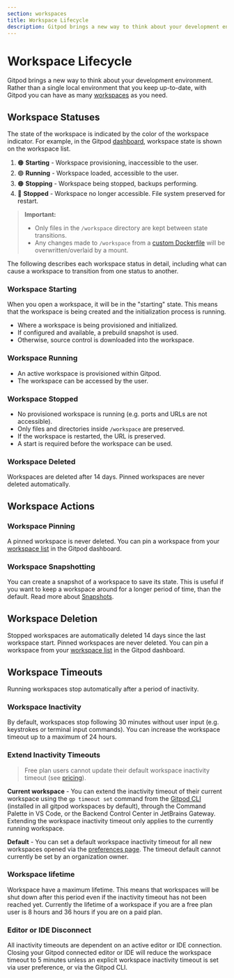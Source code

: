 ```yaml
---
section: workspaces
title: Workspace Lifecycle
description: Gitpod brings a new way to think about your development environment. Rather than a single local environment that you keep up-to-date, with Gitpod you can have as many workspaces as you need. This page describes the lifecycle of a Gitpod workspace.
---
```


# Workspace Lifecycle

Gitpod brings a new way to think about your development environment. Rather than a single local environment that you keep up-to-date, with Gitpod you can have as many [workspaces](/docs/configure/workspaces) as you need.

## Workspace Statuses

The state of the workspace is indicated by the color of the workspace indicator. For example, in the Gitpod [dashboard](https://gitpod.io/workspaces), workspace state is shown on the workspace list.

1. 🟠 **Starting** - Workspace provisioning, inaccessible to the user.
2. 🟢 **Running** - Workspace loaded, accessible to the user.
3. 🟠 **Stopping** - Workspace being stopped, backups performing.
4. 🔴 **Stopped** - Workspace no longer accessible. File system preserved for restart.

> **Important:**
>
> -   Only files in the `/workspace` directory are kept between state transitions.
> -   Any changes made to `/workspace` from a [custom Dockerfile](/docs/configure/workspaces/workspace-image#use-a-custom-dockerfile) will be overwritten/overlaid by a mount.

The following describes each workspace status in detail, including what can cause a workspace to transition from one status to another.

### Workspace Starting

When you open a workspace, it will be in the "starting" state. This means that the workspace is being created and the initialization process is running.

-   Where a workspace is being provisioned and initialized.
-   If configured and available, a prebuild snapshot is used.
-   Otherwise, source control is downloaded into the workspace.

### Workspace Running

-   An active workspace is provisioned within Gitpod.
-   The workspace can be accessed by the user.

### Workspace Stopped

-   No provisioned workspace is running (e.g. ports and URLs are not accessible).
-   Only files and directories inside `/workspace` are preserved.
-   If the workspace is restarted, the URL is preserved.
-   A start is required before the workspace can be used.

### Workspace Deleted

Workspaces are deleted after 14 days. Pinned workspaces are never deleted automatically.

## Workspace Actions

### Workspace Pinning

A pinned workspace is never deleted. You can pin a workspace from your [workspace list](https://gitpod.io/workspaces/) in the Gitpod dashboard.

### Workspace Snapshotting

You can create a snapshot of a workspace to save its state. This is useful if you want to keep a workspace around for a longer period of time, than the default. Read more about [Snapshots](/docs/configure/workspaces/collaboration).

## Workspace Deletion

Stopped workspaces are automatically deleted 14 days since the last workspace start. Pinned workspaces are never deleted. You can pin a workspace from your [workspace list](https://gitpod.io/workspaces/) in the Gitpod dashboard.

## Workspace Timeouts

Running workspaces stop automatically after a period of inactivity.

### Workspace Inactivity

By default, workspaces stop following 30 minutes without user input (e.g. keystrokes or terminal input commands). You can increase the workspace timeout up to a maximum of 24 hours.

### Extend Inactivity Timeouts

> Free plan users cannot update their default workspace inactivity timeout (see [pricing](https://www.gitpod.io/pricing)).

**Current workspace** - You can extend the inactivity timeout of their current workspace using the `gp timeout set` command from the [Gitpod CLI](/docs/references/gitpod-cli) (installed in all gitpod workspaces by default), through the Command Palette in VS Code, or the Backend Control Center in JetBrains Gateway. Extending the workspace inactivity timeout only applies to the currently running workspace.

**Default** - You can set a default workspace inactivity timeout for all new workspaces opened via the [preferences page](https://gitpod.io/preferences). The timeout default cannot currently be set by an organization owner.

### Workspace lifetime

Workspace have a maximum lifetime. This means that workspaces will be shut down after this period even if the inactivity timeout has not been reached yet. Currently the lifetime of a workspace if you are a free plan user is 8 hours and 36 hours if you are on a paid plan.

### Editor or IDE Disconnect

All inactivity timeouts are dependent on an active editor or IDE connection. Closing your Gitpod connected editor or IDE will reduce the workspace timeout to 5 minutes unless an explicit workspace inactivity timeout is set via user preference, or via the Gitpod CLI.
